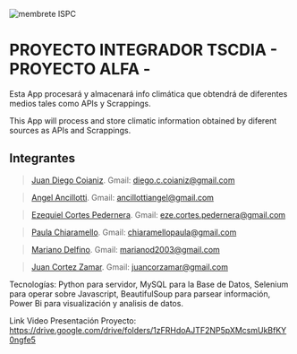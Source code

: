 ![membrete ISPC](https://user-images.githubusercontent.com/107323698/201164371-dc86b2fe-f847-49d3-9cd1-b11cdae1f1d0.PNG)



# PROYECTO INTEGRADOR TSCDIA - PROYECTO ALFA -

Esta App procesará y almacenará info climática que obtendrá de diferentes medios tales como APIs y Scrappings.

This App will process and store climatic information obtained by diferent sources as APIs and Scrappings.


## Integrantes

>[Juan Diego Coianiz](https://github.com/diegoCoianiz). Gmail: diego.c.coianiz@gmail.com

>[Angel Ancillotti](https://github.com/). Gmail:  ancillottiangel@gmail.com

>[Ezequiel Cortes Pedernera](https://github.com/). Gmail: eze.cortes.pedernera@gmail.com

>[Paula Chiaramello](https://github.com/). Gmail: chiaramellopaula@gmail.com

>[Mariano Delfino](https://github.com/). Gmail: marianod2003@gmail.com

>[Juan Cortez Zamar](https://github.com/). Gmail: juancorzamar@gmail.com

Tecnologías: Python para servidor, MySQL para la Base de Datos, Selenium para operar sobre Javascript, BeautifulSoup para parsear información, Power Bi para visualización y analisis de datos. 

Link Video Presentación Proyecto: https://drive.google.com/drive/folders/1zFRHdoAJTF2NP5pXMcsmUkBfKY0ngfe5 
